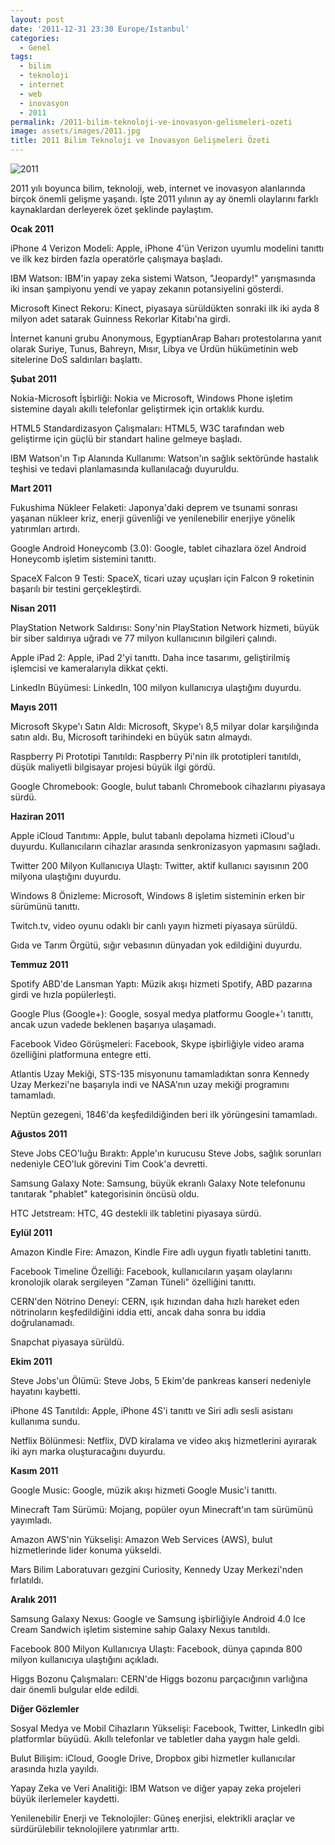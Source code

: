 ```yaml
---
layout: post
date: '2011-12-31 23:30 Europe/Istanbul'
categories:
  - Genel
tags:
  - bilim
  - teknoloji
  - internet
  - web
  - inovasyon
  - 2011
permalink: /2011-bilim-teknoloji-ve-inovasyon-gelismeleri-ozeti
image: assets/images/2011.jpg
title: 2011 Bilim Teknoloji ve İnovasyon Gelişmeleri Özeti
---
```

![2011]({{site.baseurl}}/assets/images/2011.jpg)

2011 yılı boyunca bilim, teknoloji, web, internet ve inovasyon alanlarında birçok önemli gelişme yaşandı. İşte 2011 yılının ay ay önemli olaylarını farklı kaynaklardan derleyerek özet şeklinde paylaştım.

**Ocak 2011**

iPhone 4 Verizon Modeli: Apple, iPhone 4'ün Verizon uyumlu modelini tanıttı ve ilk kez birden fazla operatörle çalışmaya başladı.

IBM Watson: IBM'in yapay zeka sistemi Watson, "Jeopardy!" yarışmasında iki insan şampiyonu yendi ve yapay zekanın potansiyelini gösterdi.

Microsoft Kinect Rekoru: Kinect, piyasaya sürüldükten sonraki ilk iki ayda 8 milyon adet satarak Guinness Rekorlar Kitabı'na girdi.

İnternet kanuni grubu Anonymous, EgyptianArap Baharı protestolarına yanıt olarak Suriye, Tunus, Bahreyn, Mısır, Libya ve Ürdün hükümetinin web sitelerine DoS saldırıları başlattı.

**Şubat 2011**

Nokia-Microsoft İşbirliği: Nokia ve Microsoft, Windows Phone işletim sistemine dayalı akıllı telefonlar geliştirmek için ortaklık kurdu.

HTML5 Standardizasyon Çalışmaları: HTML5, W3C tarafından web geliştirme için güçlü bir standart haline gelmeye başladı.

IBM Watson'ın Tıp Alanında Kullanımı: Watson'ın sağlık sektöründe hastalık teşhisi ve tedavi planlamasında kullanılacağı duyuruldu.

**Mart 2011**

Fukushima Nükleer Felaketi: Japonya'daki deprem ve tsunami sonrası yaşanan nükleer kriz, enerji güvenliği ve yenilenebilir enerjiye yönelik yatırımları artırdı.

Google Android Honeycomb (3.0): Google, tablet cihazlara özel Android Honeycomb işletim sistemini tanıttı.

SpaceX Falcon 9 Testi: SpaceX, ticari uzay uçuşları için Falcon 9 roketinin başarılı bir testini gerçekleştirdi.

**Nisan 2011**

PlayStation Network Saldırısı: Sony'nin PlayStation Network hizmeti, büyük bir siber saldırıya uğradı ve 77 milyon kullanıcının bilgileri çalındı.

Apple iPad 2: Apple, iPad 2'yi tanıttı. Daha ince tasarımı, geliştirilmiş işlemcisi ve kameralarıyla dikkat çekti.

LinkedIn Büyümesi: LinkedIn, 100 milyon kullanıcıya ulaştığını duyurdu.

**Mayıs 2011**

Microsoft Skype'ı Satın Aldı: Microsoft, Skype'ı 8,5 milyar dolar karşılığında satın aldı. Bu, Microsoft tarihindeki en büyük satın almaydı.

Raspberry Pi Prototipi Tanıtıldı: Raspberry Pi'nin ilk prototipleri tanıtıldı, düşük maliyetli bilgisayar projesi büyük ilgi gördü.

Google Chromebook: Google, bulut tabanlı Chromebook cihazlarını piyasaya sürdü.

**Haziran 2011**

Apple iCloud Tanıtımı: Apple, bulut tabanlı depolama hizmeti iCloud'u duyurdu. Kullanıcıların cihazlar arasında senkronizasyon yapmasını sağladı.

Twitter 200 Milyon Kullanıcıya Ulaştı: Twitter, aktif kullanıcı sayısının 200 milyona ulaştığını duyurdu.

Windows 8 Önizleme: Microsoft, Windows 8 işletim sisteminin erken bir sürümünü tanıttı.

Twitch.tv, video oyunu odaklı bir canlı yayın hizmeti piyasaya sürüldü.

Gıda ve Tarım Örgütü, sığır vebasının dünyadan yok edildiğini duyurdu.

**Temmuz 2011**

Spotify ABD'de Lansman Yaptı: Müzik akışı hizmeti Spotify, ABD pazarına girdi ve hızla popülerleşti.

Google Plus (Google+): Google, sosyal medya platformu Google+'ı tanıttı, ancak uzun vadede beklenen başarıya ulaşamadı.

Facebook Video Görüşmeleri: Facebook, Skype işbirliğiyle video arama özelliğini platformuna entegre etti.

Atlantis Uzay Mekiği, STS-135 misyonunu tamamladıktan sonra Kennedy Uzay Merkezi'ne başarıyla indi ve NASA'nın uzay mekiği programını tamamladı.

Neptün gezegeni, 1846'da keşfedildiğinden beri ilk yörüngesini tamamladı.

**Ağustos 2011**

Steve Jobs CEO'luğu Bıraktı: Apple'ın kurucusu Steve Jobs, sağlık sorunları nedeniyle CEO'luk görevini Tim Cook'a devretti.

Samsung Galaxy Note: Samsung, büyük ekranlı Galaxy Note telefonunu tanıtarak "phablet" kategorisinin öncüsü oldu.

HTC Jetstream: HTC, 4G destekli ilk tabletini piyasaya sürdü.

**Eylül 2011**

Amazon Kindle Fire: Amazon, Kindle Fire adlı uygun fiyatlı tabletini tanıttı.

Facebook Timeline Özelliği: Facebook, kullanıcıların yaşam olaylarını kronolojik olarak sergileyen "Zaman Tüneli" özelliğini tanıttı.

CERN'den Nötrino Deneyi: CERN, ışık hızından daha hızlı hareket eden nötrinoların keşfedildiğini iddia etti, ancak daha sonra bu iddia doğrulanamadı.

Snapchat piyasaya sürüldü.

**Ekim 2011**

Steve Jobs'un Ölümü: Steve Jobs, 5 Ekim'de pankreas kanseri nedeniyle hayatını kaybetti.

iPhone 4S Tanıtıldı: Apple, iPhone 4S'i tanıttı ve Siri adlı sesli asistanı kullanıma sundu.

Netflix Bölünmesi: Netflix, DVD kiralama ve video akış hizmetlerini ayırarak iki ayrı marka oluşturacağını duyurdu.

**Kasım 2011**

Google Music: Google, müzik akışı hizmeti Google Music'i tanıttı.

Minecraft Tam Sürümü: Mojang, popüler oyun Minecraft'ın tam sürümünü yayımladı.

Amazon AWS'nin Yükselişi: Amazon Web Services (AWS), bulut hizmetlerinde lider konuma yükseldi.

Mars Bilim Laboratuvarı gezgini Curiosity, Kennedy Uzay Merkezi'nden fırlatıldı.

**Aralık 2011**

Samsung Galaxy Nexus: Google ve Samsung işbirliğiyle Android 4.0 Ice Cream Sandwich işletim sistemine sahip Galaxy Nexus tanıtıldı.

Facebook 800 Milyon Kullanıcıya Ulaştı: Facebook, dünya çapında 800 milyon kullanıcıya ulaştığını açıkladı.

Higgs Bozonu Çalışmaları: CERN'de Higgs bozonu parçacığının varlığına dair önemli bulgular elde edildi.

**Diğer Gözlemler**

Sosyal Medya ve Mobil Cihazların Yükselişi: Facebook, Twitter, LinkedIn gibi platformlar büyüdü. Akıllı telefonlar ve tabletler daha yaygın hale geldi.

Bulut Bilişim: iCloud, Google Drive, Dropbox gibi hizmetler kullanıcılar arasında hızla yayıldı.

Yapay Zeka ve Veri Analitiği: IBM Watson ve diğer yapay zeka projeleri büyük ilerlemeler kaydetti.

Yenilenebilir Enerji ve Teknolojiler: Güneş enerjisi, elektrikli araçlar ve sürdürülebilir teknolojilere yatırımlar arttı.
